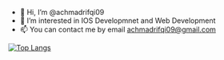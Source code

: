 - 👋 Hi, I’m @achmadrifqi09
- 👀 I’m interested in IOS Developmnet and Web Development
- 📫 You can contact me by email achmadrifqi09@gmail.com






[![Top Langs](https://github-readme-stats.vercel.app/api/top-langs/?username=achmadrifqi09&langs_count=8)](https://github.com/anuraghazra/github-readme-stats)

